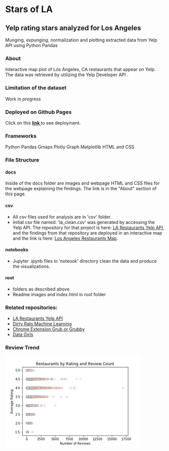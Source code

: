 # Stars of LA
## Yelp rating stars analyzed for Los Angeles
Munging, expunging, normalization and plotting extracted data from Yelp API using Python Pandas


### About
Interactive map plot of Los Angeles, CA restaurants that appear on Yelp. The data was retrieved by utilizing the Yelp Developer API </a>. 
### Limitation of the dataset
Work in progress

### Deployed on Github Pages
Click on this <a href='https://sherirosalia.github.io/Stars-of-LA'><strong>link </strong></a>to see deployment. 

### Frameworks
 Python Pandas
 Gmaps
 Plotly Graph
 Matplotlib
 HTML and CSS 
 
### File Structure
#### docs
Inside of the docs folder are images and webpage HTML and CSS files for the webpage explaining the findings. The link is in the "About" section of this page.
#### csv
- All csv files used for analysis are in 'csv' folder.
- Initial csv file named: 'la_clean.csv' was generated by accessing the Yelp API. The repository for that project is here: <a href="https://github.com/sherirosalia/LA_Restaurants_Yelp_API">LA Restaurants Yelp API</a>, and the findings from that repository are deployed in an interactive map and the link is here: <a href="https://sherirosalia.github.io/LA_Restaurants_Yelp_API/">Los Angeles Restaurants Map</a>.
#### notebooks
- Jupyter .ipynb files in 'noteook' directory clean the data and produce the visualizations.

#### root
- folders as described above
- Readme images and index.html in root folder

### Related repositories:
- <a href="https://github.com/sherirosalia/LA_Restaurants_Yelp_API">LA Restaurants Yelp API</a>
- <a href="https://github.com/sherirosalia/Dirty_Rats_Machine_Learning">Dirty Rats Machine Learning</a>
- <a href="https://github.com/sherirosalia/chrome-extension-grub-or-grubby">Chrome Extension Grub or Grubby</a>
- <a href="https://github.com/sherirosalia/data_rats">Data Girls</a>



### Review Trend
![](docs/images/scat_plot.png)



